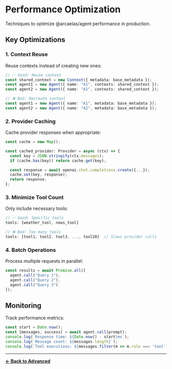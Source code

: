 # Performance Optimization

Techniques to optimize @arcaelas/agent performance in production.

## Key Optimizations

### 1. Context Reuse

Reuse contexts instead of creating new ones:

```typescript
// ✅ Good: Reuse context
const shared_context = new Context({ metadata: base_metadata });
const agent1 = new Agent({ name: "A1", contexts: shared_context });
const agent2 = new Agent({ name: "A2", contexts: shared_context });

// ❌ Bad: Recreate context
const agent1 = new Agent({ name: "A1", metadata: base_metadata });
const agent2 = new Agent({ name: "A2", metadata: base_metadata });
```

### 2. Provider Caching

Cache provider responses when appropriate:

```typescript
const cache = new Map();

const cached_provider: Provider = async (ctx) => {
  const key = JSON.stringify(ctx.messages);
  if (cache.has(key)) return cache.get(key);

  const response = await openai.chat.completions.create({...});
  cache.set(key, response);
  return response;
};
```

### 3. Minimize Tool Count

Only include necessary tools:

```typescript
// ✅ Good: Specific tools
tools: [weather_tool, news_tool]

// ❌ Bad: Too many tools
tools: [tool1, tool2, tool3, ..., tool20]  // Slows provider calls
```

### 4. Batch Operations

Process multiple requests in parallel:

```typescript
const results = await Promise.all([
  agent.call("Query 1"),
  agent.call("Query 2"),
  agent.call("Query 3")
]);
```

## Monitoring

Track performance metrics:

```typescript
const start = Date.now();
const [messages, success] = await agent.call(prompt);
console.log(`Response time: ${Date.now() - start}ms`);
console.log(`Message count: ${messages.length}`);
console.log(`Tool executions: ${messages.filter(m => m.role === 'tool').length}`);
```

---

**[← Back to Advanced](../index.md#advanced)**

